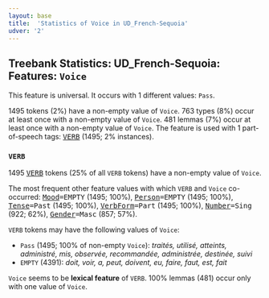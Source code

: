 ```yaml
---
layout: base
title:  'Statistics of Voice in UD_French-Sequoia'
udver: '2'
---
```


## Treebank Statistics: UD_French-Sequoia: Features: `Voice`

This feature is universal.
It occurs with 1 different values: `Pass`.

1495 tokens (2%) have a non-empty value of `Voice`.
763 types (8%) occur at least once with a non-empty value of `Voice`.
481 lemmas (7%) occur at least once with a non-empty value of `Voice`.
The feature is used with 1 part-of-speech tags: <tt><a href="fr_sequoia-pos-VERB.html">VERB</a></tt> (1495; 2% instances).

### `VERB`

1495 <tt><a href="fr_sequoia-pos-VERB.html">VERB</a></tt> tokens (25% of all `VERB` tokens) have a non-empty value of `Voice`.

The most frequent other feature values with which `VERB` and `Voice` co-occurred: <tt><a href="fr_sequoia-feat-Mood.html">Mood</a></tt><tt>=EMPTY</tt> (1495; 100%), <tt><a href="fr_sequoia-feat-Person.html">Person</a></tt><tt>=EMPTY</tt> (1495; 100%), <tt><a href="fr_sequoia-feat-Tense.html">Tense</a></tt><tt>=Past</tt> (1495; 100%), <tt><a href="fr_sequoia-feat-VerbForm.html">VerbForm</a></tt><tt>=Part</tt> (1495; 100%), <tt><a href="fr_sequoia-feat-Number.html">Number</a></tt><tt>=Sing</tt> (922; 62%), <tt><a href="fr_sequoia-feat-Gender.html">Gender</a></tt><tt>=Masc</tt> (857; 57%).

`VERB` tokens may have the following values of `Voice`:

* `Pass` (1495; 100% of non-empty `Voice`): <em>traités, utilisé, atteints, administré, mis, observée, recommandée, administrée, destinée, suivi</em>
* `EMPTY` (4391): <em>doit, voir, a, peut, doivent, eu, faire, faut, est, fait</em>

`Voice` seems to be **lexical feature** of `VERB`. 100% lemmas (481) occur only with one value of `Voice`.

